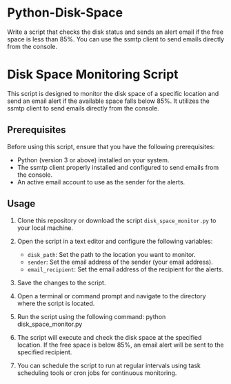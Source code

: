 # Python-Disk-Space
Write a script that checks the disk status and sends an alert email if the free space is less than 85%. You can use the ssmtp client to send emails directly from the console.

# Disk Space Monitoring Script

This script is designed to monitor the disk space of a specific location and send an email alert if the available space falls below 85%. It utilizes the ssmtp client to send emails directly from the console.

## Prerequisites

Before using this script, ensure that you have the following prerequisites:

- Python (version 3 or above) installed on your system.
- The ssmtp client properly installed and configured to send emails from the console.
- An active email account to use as the sender for the alerts.

## Usage

1. Clone this repository or download the script `disk_space_monitor.py` to your local machine.

2. Open the script in a text editor and configure the following variables:
   - `disk_path`: Set the path to the location you want to monitor.
   - `sender`: Set the email address of the sender (your email address).
   - `email_recipient`: Set the email address of the recipient for the alerts.

3. Save the changes to the script.

4. Open a terminal or command prompt and navigate to the directory where the script is located.

5. Run the script using the following command:  python disk_space_monitor.py

6. The script will execute and check the disk space at the specified location. If the free space is below 85%, an email alert will be sent to the specified recipient.

7. You can schedule the script to run at regular intervals using task scheduling tools or cron jobs for continuous monitoring.




